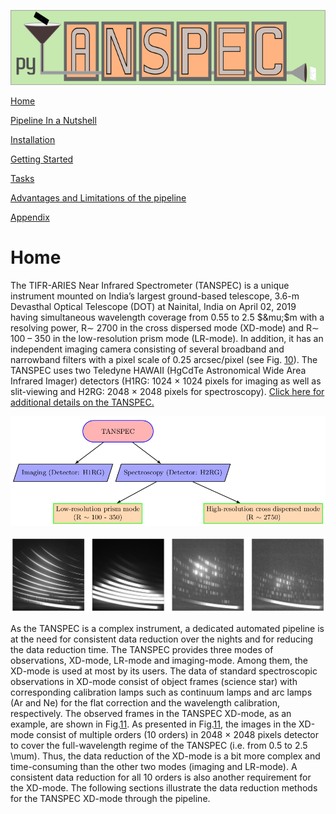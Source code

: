 ![img](pyTANSPEC_logo.png)

[Home](Pipeline_Documentation.html)

[Pipeline In a Nutshell](Pipeline_in_a_nutshell.html)

[Installation](Installation.html)

[Getting Started](Getting_started.html)

[Tasks](Tasks.html)

[Advantages and Limitations of the pipeline](adv_disadv.html)

[Appendix](Appendix.html)


# Home

The TIFR-ARIES Near Infrared Spectrometer (TANSPEC) is a unique instrument mounted on India’s largest ground-based telescope, 3.6-m Devasthal Optical Telescope (DOT) at Nainital, India on April 02, 2019 having simultaneous wavelength coverage from 0.55 to 2.5 $&mu;$m with a resolving power, R$\sim$ 2700 in the cross dispersed mode (XD-mode) and R$\sim$ 100 &#x2013; 350 in the low-resolution prism mode (LR-mode). In addition, it has an independent imaging camera consisting of several broadband and narrowband filters with a pixel scale of 0.25 arcsec/pixel (see Fig. [10](#orga1cdac1)). The TANSPEC uses two Teledyne HAWAII (HgCdTe Astronomical Wide Area Infrared Imager) detectors (H1RG: 1024 $\times$ 1024 pixels for imaging as well as slit-viewing and H2RG: 2048 $\times$ 2048 pixels for spectroscopy). [Click here for additional details on the TANSPEC.](https://www.aries.res.in/sites/default/files/files/3.6-DOT/Tanspec-Specification-Manual.pdf)

![img](figure/tanspec_observation_mode.png "Three observations modes of TANSPEC.")

![img](figure/tan_raw_image.png "Raw images of an object frame, continnum1 lamp, Ne-lamp, and Ar-lamp (from left to right).")

As the TANSPEC is a complex instrument, a dedicated automated pipeline is at the need for consistent data reduction over the nights and for reducing the data reduction time. The TANSPEC provides three modes of observations, XD-mode, LR-mode and imaging-mode. Among them, the XD-mode is used at most by its users. The data of standard spectroscopic observations in XD-mode consist of object frames (science star) with corresponding calibration lamps such as continuum lamps and arc lamps (Ar and Ne) for the flat correction and the wavelength calibration, respectively. The observed frames in the TANSPEC XD-mode, as an example, are shown in Fig.[11](#org218ecb3). As presented in Fig.[11](#org218ecb3), the images in the XD-mode consist of multiple orders (10 orders) in 2048 $\times$ 2048 pixels detector to cover the full-wavelength regime of the TANSPEC (i.e. from 0.5 to 2.5 \mum). Thus, the data reduction of the XD-mode is a bit more complex and time-consuming than the other two modes (imaging and LR-mode). A consistent data reduction for all 10 orders is also another requirement for the XD-mode. The following sections illustrate the data reduction methods for the TANSPEC XD-mode through the pipeline. 

